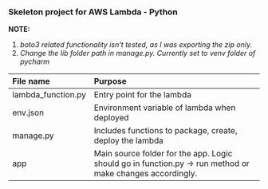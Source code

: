 ### Skeleton project for AWS Lambda - Python

**NOTE:**   
1. _boto3 related functionality isn't tested, as I was exporting the zip only._  
2. _Change the lib folder path in manage.py. Currently set to venv folder of pycharm_  

| File name | Purpose |
| :---     |  :---
| lambda_function.py | Entry point for the lambda |  
| env.json | Environment variable of lambda when deployed  
| manage.py | Includes functions to package, create, deploy the lambda  
| app | Main source folder for the app. Logic should go in function.py -> run method or make changes accordingly.

